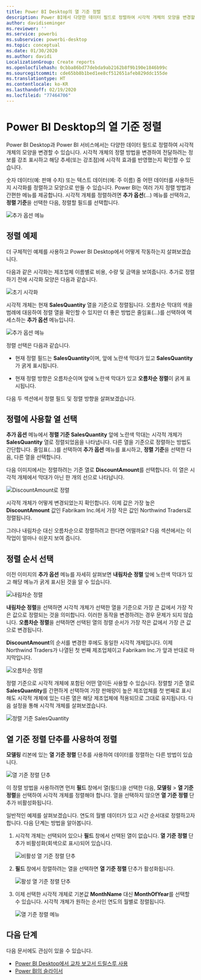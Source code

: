 ```yaml
---
title: Power BI Desktop의 열 기준 정렬
description: Power BI에서 다양한 데이터 필드로 정렬하여 시각적 개체의 모양을 변경할 수 있습니다.
author: davidiseminger
ms.reviewer: ''
ms.service: powerbi
ms.subservice: powerbi-desktop
ms.topic: conceptual
ms.date: 01/30/2020
ms.author: davidi
LocalizationGroup: Create reports
ms.openlocfilehash: 0cbba86bd77debda9ab2162b8f9b190e1846b99c
ms.sourcegitcommit: cde65bb8b1bed1ee8cf512651afeb829ddc155de
ms.translationtype: HT
ms.contentlocale: ko-KR
ms.lasthandoff: 02/19/2020
ms.locfileid: "77464706"
---
```

# <a name="sort-by-column-in-power-bi-desktop"></a>Power BI Desktop의 열 기준 정렬
Power BI Desktop과 Power BI 서비스에서는 다양한 데이터 필드로 정렬하여 시각적 개체의 모양을 변경할 수 있습니다. 시각적 개체의 정렬 방법을 변경하여 전달하려는 정보를 강조 표시하고 해당 추세(또는 강조점)에 시각적 효과를 반영했는지 확인할 수 있습니다.

숫자 데이터(예: 판매 수치) 또는 텍스트 데이터(예: 주 이름) 중 어떤 데이터를 사용하든지 시각화를 정렬하고 모양으로 만들 수 있습니다. Power BI는 여러 가지 정렬 방법과 간편한 메뉴를 제공합니다. 시각적 개체를 정렬하려면 **추가 옵션**(...) 메뉴를 선택하고, **정렬 기준**을 선택한 다음, 정렬할 필드를 선택합니다.

![추가 옵션 메뉴](media/desktop-sort-by-column/sortbycolumn_2.png)

## <a name="sorting-example"></a>정렬 예제
더 구체적인 예제를 사용하고 Power BI Desktop에서 어떻게 작동하는지 살펴보겠습니다.

다음과 같은 시각화는 제조업체 이름별로 비용, 수량 및 금액을 보여줍니다. 추가로 정렬하기 전에 시각화 모양은 다음과 같습니다.

![초기 시각화](media/desktop-sort-by-column/sortbycolumn_1.png)

시각적 개체는 현재 **SalesQuantity** 열을 기준으로 정렬됩니다. 오름차순 막대의 색을 범례에 대응하여 정렬 열을 확인할 수 있지만 더 좋은 방법은 줄임표(...)를 선택하여 액세스하는 **추가 옵션** 메뉴입니다.

![추가 옵션 메뉴](media/desktop-sort-by-column/sortbycolumn_2.png)

정렬 선택은 다음과 같습니다.

* 현재 정렬 필드는 **SalesQuantity**이며, 앞에 노란색 막대가 있고 **SalesQuantity**가 굵게 표시됩니다. 

* 현재 정렬 방향은 오름차순이며 앞에 노란색 막대가 있고 **오름차순 정렬**이 굵게 표시됩니다.

다음 두 섹션에서 정렬 필드 및 정렬 방향을 살펴보겠습니다.

## <a name="select-which-column-to-use-for-sorting"></a>정렬에 사용할 열 선택
**추가 옵션** 메뉴에서 **정렬 기준 SalesQuantity** 앞에 노란색 막대는 시각적 개체가 **SalesQuantity** 열로 정렬되었음을 나타냅니다. 다른 열을 기준으로 정렬하는 방법도 간단합니다. 줄임표(...)를 선택하여 **추가 옵션** 메뉴를 표시하고, **정렬 기준**을 선택한 다음, 다른 열을 선택합니다.

다음 이미지에서는 정렬하려는 기준 열로 **DiscountAmount**를 선택합니다. 이 열은 시각적 개체에서 막대가 아닌 한 개의 선으로 나타납니다. 

![DiscountAmount로 정렬](media/desktop-sort-by-column/sortbycolumn_3.png)

시각적 개체가 어떻게 변경되었는지 확인합니다. 이제 값은 가장 높은 **DiscountAmount** 값인 Fabrikam Inc.에서 가장 작은 값인 Northwind Traders로 정렬됩니다. 

그러나 내림차순 대신 오름차순으로 정렬하려고 한다면 어떨까요? 다음 섹션에서는 이 작업이 얼마나 쉬운지 보여 줍니다.

## <a name="select-the-sort-order"></a>정렬 순서 선택
이전 이미지의 **추가 옵션** 메뉴를 자세히 살펴보면 **내림차순 정렬** 앞에 노란색 막대가 있고 해당 메뉴가 굵게 표시된 것을 알 수 있습니다.

![내림차순 정렬](media/desktop-sort-by-column/sortbycolumn_4.png)

**내림차순 정렬**을 선택하면 시각적 개체가 선택한 열을 기준으로 가장 큰 값에서 가장 작은 값으로 정렬되는 것을 의미합니다. 이러한 동작을 변경하려는 경우 문제가 되지 않습니다. **오름차순 정렬**을 선택하면 선택된 열의 정렬 순서가 가장 작은 값에서 가장 큰 값으로 변경됩니다.

**DiscountAmount**의 순서를 변경한 후에도 동일한 시각적 개체입니다. 이제 Northwind Traders가 나열된 첫 번째 제조업체이고 Fabrikam Inc.가 앞과 반대로 마지막입니다.

![오름차순 정렬](media/desktop-sort-by-column/sortbycolumn_5.png)

정렬 기준으로 시각적 개체에 포함된 어떤 열이든 사용할 수 있습니다. 정렬할 기준 열로 **SalesQuantity**를 간편하게 선택하여 가장 판매량이 높은 제조업체를 첫 번째로 표시해도 시각적 개체에 있는 다른 열은 해당 제조업체에 적용되므로 그대로 유지됩니다. 다음 설정을 통해 시각적 개체를 살펴보겠습니다.

![정렬 기준 SalesQuantity](media/desktop-sort-by-column/sortbycolumn_6.png)

## <a name="sort-using-the-sort-by-column-button"></a>열 기준 정렬 단추를 사용하여 정렬
**모델링** 리본에 있는 **열 기준 정렬** 단추를 사용하여 데이터를 정렬하는 다른 방법이 있습니다.

![열 기준 정렬 단추](media/desktop-sort-by-column/sortbycolumn_8.png)

이 정렬 방법을 사용하려면 먼저 **필드** 창에서 열(필드)을 선택한 다음, **모델링** > **열 기준 정렬**을 선택하여 시각적 개체를 정렬해야 합니다. 열을 선택하지 않으면 **열 기준 정렬** 단추가 비활성화됩니다.

일반적인 예제를 살펴보겠습니다. 연도의 월별 데이터가 있고 시간 순서대로 정렬하고자 합니다. 다음 단계는 방법을 알아봅니다.

1. 시각적 개체는 선택되어 있으나 **필드** 창에서 선택된 열이 없습니다. **열 기준 정렬** 단추가 비활성화(회색으로 표시)되어 있습니다.
   
   ![비활성 열 기준 정렬 단추](media/desktop-sort-by-column/sortbycolumn_9.png)

2. **필드** 창에서 정렬하려는 열을 선택하면 **열 기준 정렬** 단추가 활성화됩니다.
   
   ![활성 열 기준 정렬 단추](media/desktop-sort-by-column/sortbycolumn_10.png)
3. 이제 선택한 시각적 개체로 기본값 **MonthName** 대신 **MonthOfYear**를 선택할 수 있습니다. 시각적 개체가 원하는 순서인 연도의 월별로 정렬됩니다.
   
   ![열 기준 정렬 메뉴](media/desktop-sort-by-column/sortbycolumn_11.png)


<!---
This functionality is no longer active. Jan 2020

## Getting back to default column for sorting
You can sort by any column you'd like, but there may be times when you want the visual to return to its default sorting column. No problem. For a visual that has a sort column selected, open the **More options** menu and select that column again, and the visualization returns to its default sort column.

For example, here's our previous chart:

![Initial visualization](media/desktop-sort-by-column/sortbycolumn_6.png)

When we go back to the menu and select **SalesQuantity** again, the visual defaults to being ordered alphabetically by **Manufacturer**, as shown in the following image.

![Default sort order](media/desktop-sort-by-column/sortbycolumn_7.png)

With so many options for sorting your visuals, creating just the chart or image you want is easy.
--->

## <a name="next-steps"></a>다음 단계

다음 문서에도 관심이 있을 수 있습니다.

* [Power BI Desktop에서 교차 보고서 드릴스루 사용](desktop-cross-report-drill-through.md)
* [Power BI의 슬라이서](visuals/power-bi-visualization-slicers.md)

